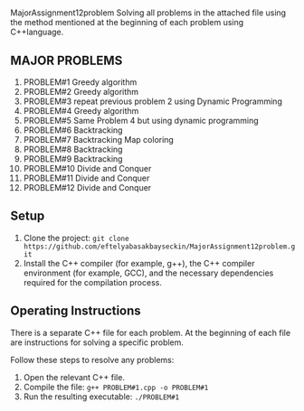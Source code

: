 # 
MajorAssignment12problem
 Solving all problems in the attached file using the method mentioned at the beginning of each problem using C++language.
 
## MAJOR PROBLEMS
 
1. PROBLEM#1  Greedy algorithm
2. PROBLEM#2  Greedy algorithm
3. PROBLEM#3  repeat previous problem 2 using Dynamic Programming
4. PROBLEM#4  Greedy algorithm
5. PROBLEM#5  Same Problem 4 but using dynamic programming
6. PROBLEM#6  Backtracking
7. PROBLEM#7  Backtracking Map coloring
8. PROBLEM#8  Backtracking
9. PROBLEM#9  Backtracking
10. PROBLEM#10  Divide and Conquer
11. PROBLEM#11  Divide and Conquer
12. PROBLEM#12  Divide and Conquer
    
## Setup
1. Clone the project: `git clone https://github.com/eftelyabasakbayseckin/MajorAssignment12problem.git` 
2. Install the C++ compiler (for example, g++), the C++ compiler environment (for example, GCC), and the necessary dependencies required for the compilation process.

## Operating Instructions
There is a separate C++ file for each problem. At the beginning of each file are instructions for solving a specific problem.

Follow these steps to resolve any problems:
1. Open the relevant C++ file.
2. Compile the file: `g++ PROBLEM#1.cpp -o PROBLEM#1` 
3. Run the resulting executable: `./PROBLEM#1` 
